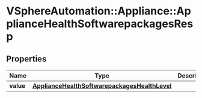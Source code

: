# VSphereAutomation::Appliance::ApplianceHealthSoftwarepackagesResp

## Properties
Name | Type | Description | Notes
------------ | ------------- | ------------- | -------------
**value** | [**ApplianceHealthSoftwarepackagesHealthLevel**](ApplianceHealthSoftwarepackagesHealthLevel.md) |  | 


